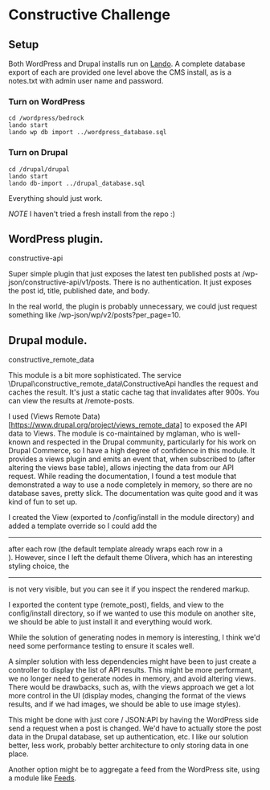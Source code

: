 # Constructive Challenge

## Setup

Both WordPress and Drupal installs run on [Lando](https://lando.dev/).  A complete database export of each are provided one level above the CMS install, as is a notes.txt with admin user name and password.

### Turn on WordPress

```
cd /wordpress/bedrock
lando start
lando wp db import ../wordpress_database.sql
```

### Turn on Drupal

```
cd /drupal/drupal
lando start
lando db-import ../drupal_database.sql
```

Everything should just work.

*NOTE* I haven't tried a fresh install from the repo :)

## WordPress plugin.

constructive-api

Super simple plugin that just exposes the latest ten published posts at /wp-json/constructive-api/v1/posts.  There is no authentication.  It just exposes the post id, title, published date, and body.

In the real world, the plugin is probably unnecessary, we could just request something like /wp-json/wp/v2/posts?per_page=10.

## Drupal module.

constructive_remote_data

This module is a bit more sophisticated.  The service \Drupal\constructive_remote_data\ConstructiveApi handles the request and caches the result.  It's just a static cache tag that invalidates after 900s.  You can view the results at /remote-posts.

I used (Views Remote Data)[https://www.drupal.org/project/views_remote_data] to exposed the API data to Views.  The module is co-maintained by mglaman, who is well-known and respected in the Drupal community, particularly for his work on Drupal Commerce, so I have a high degree of confidence in this module. It provides a views plugin and emits an event that, when subscribed to (after altering the views base table), allows injecting the data from our API request.  While reading the documentation, I found a test module that demonstrated a way to use a node completely in memory, so there are no database saves, pretty slick.  The documentation was quite good and it was kind of fun to set up. 

I created the View (exported to /config/install in the module directory) and added a template override so I could add the <hr> after each row (the default template already wraps each row in a <div>).  However, since I left the default theme Olivera, which has an interesting styling choice, the <hr> is not very visible, but you can see it if you inspect the rendered markup.   

I exported the content type (remote_post), fields, and view to the config/install directory, so if we wanted to use this module on another site, we should be able to just install it and everything would work.

While the solution of generating nodes in memory is interesting, I think we'd need some performance testing to ensure it scales well.  

A simpler solution with less dependencies might have been to just create a controller to display the list of API results.  This might be more performant, we no longer need to generate nodes in memory, and avoid altering views.  There would be drawbacks, such as, with the views approach we get a lot more control in the UI (display modes, changing the format of the views results, and if we had images, we should be able to use image styles).

This might be done with just core / JSON:API by having the WordPress side send a request when a post is changed.  We'd have to actually store the post data in the Drupal database, set up authentication, etc.  I like our solution better, less work, probably better architecture to only storing data in one place.

Another option might be to aggregate a feed from the WordPress site, using a module like [Feeds](https://www.drupal.org/project/feeds).
